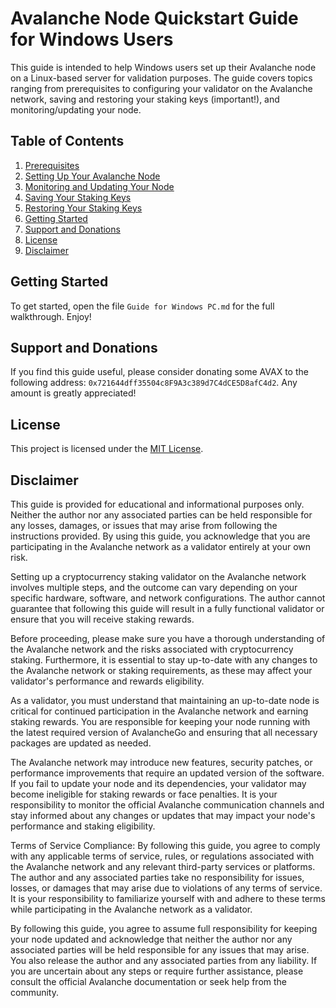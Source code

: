 # Avalanche Node Quickstart Guide for Windows Users

This guide is intended to help Windows users set up their Avalanche node on a Linux-based server for validation purposes. The guide covers topics ranging from prerequisites to configuring your validator on the Avalanche network, saving and restoring your staking keys (important!), and monitoring/updating your node.

## Table of Contents

1. [Prerequisites](https://github.com/MoonBoi9001/Avalanche-node-quickstart-quide/blob/main/Guide%20for%20Windows%20PC.md#prerequisites)
2. [Setting Up Your Avalanche Node](https://github.com/MoonBoi9001/Avalanche-node-quickstart-quide/blob/main/Guide%20for%20Windows%20PC.md#guide-starts-here-if-you-have-completed-the-prerequsites)
3. [Monitoring and Updating Your Node](https://github.com/MoonBoi9001/Avalanche-node-quickstart-quide/blob/main/Guide%20for%20Windows%20PC.md#how-to-update-and-monitor-your-node)
4. [Saving Your Staking Keys](https://github.com/MoonBoi9001/Avalanche-node-quickstart-quide/blob/main/Guide%20for%20Windows%20PC.md#next-you-will-need-to-backup-your-staking-keys-very-important)
5. [Restoring Your Staking Keys](https://github.com/MoonBoi9001/Avalanche-node-quickstart-quide/blob/main/Guide%20for%20Windows%20PC.md#how-to-restore-your-node-id-from-backed-up-staking-keys)
6. [Getting Started](https://github.com/MoonBoi9001/Avalanche-node-quickstart-quide#getting-started)
7. [Support and Donations](https://github.com/MoonBoi9001/Avalanche-node-quickstart-quide#support-and-donations)
8. [License](https://github.com/MoonBoi9001/Avalanche-node-quickstart-quide#license)
9. [Disclaimer](https://github.com/MoonBoi9001/Avalanche-node-quickstart-quide#disclaimer)

## Getting Started

To get started, open the file `Guide for Windows PC.md` for the full walkthrough. Enjoy!

## Support and Donations

If you find this guide useful, please consider donating some AVAX to the following address: `0x721644dff35504c8F9A3c389d7C4dCE5D8afC4d2`. Any amount is greatly appreciated!

## License

This project is licensed under the [MIT License](LICENSE).

## Disclaimer

This guide is provided for educational and informational purposes only. Neither the author nor any associated parties can be held responsible for any losses, damages, or issues that may arise from following the instructions provided. By using this guide, you acknowledge that you are participating in the Avalanche network as a validator entirely at your own risk.

Setting up a cryptocurrency staking validator on the Avalanche network involves multiple steps, and the outcome can vary depending on your specific hardware, software, and network configurations. The author cannot guarantee that following this guide will result in a fully functional validator or ensure that you will receive staking rewards.

Before proceeding, please make sure you have a thorough understanding of the Avalanche network and the risks associated with cryptocurrency staking. Furthermore, it is essential to stay up-to-date with any changes to the Avalanche network or staking requirements, as these may affect your validator's performance and rewards eligibility.

As a validator, you must understand that maintaining an up-to-date node is critical for continued participation in the Avalanche network and earning staking rewards. You are responsible for keeping your node running with the latest required version of AvalancheGo and ensuring that all necessary packages are updated as needed.

The Avalanche network may introduce new features, security patches, or performance improvements that require an updated version of the software. If you fail to update your node and its dependencies, your validator may become ineligible for staking rewards or face penalties. It is your responsibility to monitor the official Avalanche communication channels and stay informed about any changes or updates that may impact your node's performance and staking eligibility.

Terms of Service Compliance: By following this guide, you agree to comply with any applicable terms of service, rules, or regulations associated with the Avalanche network and any relevant third-party services or platforms. The author and any associated parties take no responsibility for issues, losses, or damages that may arise due to violations of any terms of service. It is your responsibility to familiarize yourself with and adhere to these terms while participating in the Avalanche network as a validator.

By following this guide, you agree to assume full responsibility for keeping your node updated and acknowledge that neither the author nor any associated parties will be held responsible for any issues that may arise. You also release the author and any associated parties from any liability. If you are uncertain about any steps or require further assistance, please consult the official Avalanche documentation or seek help from the community.
